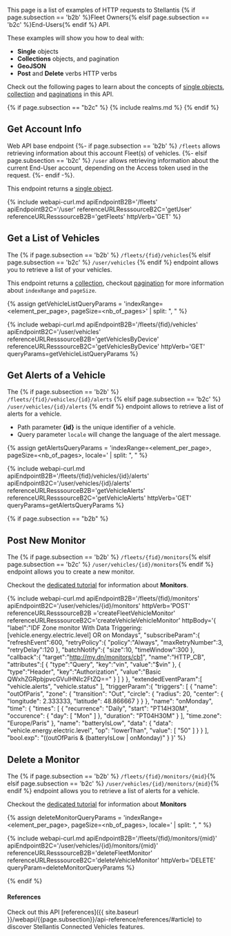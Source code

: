 This page is a list of examples of HTTP requests to Stellantis {% if page.subsection == 'b2b' %}Fleet Owners{% elsif page.subsection == 'b2c' %}End-Users{% endif %} API. 

These examples will show you how to deal with:
- **Single** objects
- **Collections** objects, and pagination
- **GeoJSON**
- **Post** and **Delete** verbs HTTP verbs

Check out the following pages to learn about the concepts of [single objects]({{site.baseurl}}/webapi/b2c/overview/api-concepts/#single-object), [collection]({{site.baseurl}}/webapi/b2c/overview/api-concepts/#collection) and [paginations]({{site.baseurl}}/webapi/b2c/overview/api-concepts/#pagination) in this API.

{% if page.subsection == "b2c" %}
{% include realms.md %}
{% endif %}

## Get Account Info

Web API base endpoint 
{%- if page.subsection == 'b2b' %} `/fleets` allows retrieving information about this account Fleet(s) of vehicles.
{%- elsif page.subsection == 'b2c' %} `/user` allows retrieving information about the current End-User account, depending on the Access token used in the request. {%- endif -%}. 

This endpoint returns a [single object]({{site.baseurl}}/webapi/{{page.subsection}}/overview/api-concepts/#single-object).

{% include webapi-curl.md 
   apiEndpointB2B='/fleets'
   apiEndpointB2C='/user' 
   referenceURLResssourceB2C='getUser' 
   referenceURLResssourceB2B='getFleets'
   httpVerb='GET' 
%}


## Get a List of Vehicles


The {% if page.subsection == 'b2b' %} `/fleets/{fid}/vehicles`{% elsif page.subsection == 'b2c' %} `/user/vehicles` {% endif %} endpoint allows you to retrieve a list of your vehicles. 

This endpoint returns a [collection]({{site.baseurl}}/webapi/{{page.subsection}}/overview/api-concepts/#collection), checkout [pagination]({{site.baseurl}}/webapi/{{page.subsection}}/overview/api-concepts#pagination) for more information about `indexRange` and `pageSize`.

{% assign getVehicleListQueryParams = 'indexRange=<element_per_page>, pageSize=<nb_of_pages>' | split: ", " %}


{% include webapi-curl.md
  apiEndpointB2B='/fleets/{fid}/vehicles'
  apiEndpointB2C='/user/vehicles'
  referenceURLResssourceB2B='getVehiclesByDevice'
  referenceURLResssourceB2C='getVehiclesByDevice'
  httpVerb='GET'
  queryParams=getVehicleListQueryParams
%}

## Get Alerts of a Vehicle


The {% if page.subsection == 'b2b' %} `/fleets/{fid}/vehicles/{id}/alerts` {% elsif page.subsection == 'b2c' %} `/user/vehicles/{id}/alerts` {% endif %} endpoint allows to retrieve a list of alerts for a vehicle.
- Path parameter **{id}** is the unique identifier of a vehicle. 
- Query parameter `locale` will change the language of the alert message.

{% assign getAlertsQueryParams = 'indexRange=<element_per_page>, pageSize=<nb_of_pages>, locale=<language>' | split: ", " %}

{% include webapi-curl.md
   apiEndpointB2B='/fleets/{fid}/vehicles/{id}/alerts'
   apiEndpointB2C='/user/vehicles/{id}/alerts'
   referenceURLResssourceB2B='getVehicleAlerts'
   referenceURLResssourceB2C='getVehicleAlerts'
   httpVerb='GET'
   queryParams=getAlertsQueryParams
%}

{% if page.subsection == "b2b" %}

## Post New Monitor


The {% if page.subsection == 'b2b' %} `/fleets/{fid}/monitors`{% elsif page.subsection == 'b2c' %} `/user/vehicles/{id}/monitors`{% endif %} endpoint allows you to create a new monitor. 

Checkout the [dedicated tutorial]({{site.baseurl}}/webapi/{{page.subsection}}/monitor/about) for information about **Monitors**.

{% include webapi-curl.md
  apiEndpointB2B='/fleets/{fid}/monitors'
  apiEndpointB2C='/user/vehicles/{id}/monitors'
  httpVerb='POST'
  referenceURLResssourceB2B ='createFleetVehicleMonitor'
  referenceURLResssourceB2C='createVehicleVehicleMonitor'
  httpBody='{
   "label":"IDF Zone monitor With Data Triggering:[vehicle.energy.electric.level] OR on Mondays",
   "subscribeParam":{
      "refreshEvent":600,
      "retryPolicy":{
         "policy":"Always",
         "maxRetryNumber":3,
         "retryDelay":120
      },
      "batchNotify":{
         "size":10,
         "timeWindow":300
      },
      "callback":{
         "target":"http://my.dn/monitors/cb1",
         "name":"HTTP_CB",
         "attributes":[
            {
               "type":"Query",
               "key":"vin",
               "value":"$vin"
            },
            {
               "type":"Header",
               "key":"Authorization",
               "value":"Basic QWxhZGRpbjpvcGVuIHNlc2FtZQ=="
            }
         ]
      }
   },
   "extendedEventParam":[
      "vehicle.alerts",
      "vehicle.status"
   ],
   "triggerParam":{
      "triggers": [
      {
         "name": "outOfParis",
         "zone": {
            "transition": "Out",
            "circle": {
               "radius": 20,
               "center": {
               "longitude": 2.333333,
               "latitude": 48.866667
               }
            }
         },
         "name": "onMonday",
         "time": {
            "times": [
               {
               "recurrence": "Daily",
               "start": "PT14H30M",
               "occurence": {
                  "day": [
                     "Mon"
                  ]
               },
               "duration": "PT04H30M"
             }
            ],
            "time.zone": "Europe/Paris"
         },
         "name": "batteryIsLow",
         "data": {
          "data": "vehicle.energy.electric.level",
          "op": "lowerThan",
          "value": [
            "50"
            ]
        }
      }
    ],
    "bool.exp": "((outOfParis & (batteryIsLow | onMonday)"
  }
}' %}

## Delete a Monitor

The {% if page.subsection == 'b2b' %} `/fleets/{fid}/monitors/{mid}`{% elsif page.subsection == 'b2c' %} `/user/vehicles/{id}/monitors/{mid}`{% endif %} endpoint allows you to retrieve a list of alerts for a vehicle.

Checkout the [dedicated tutorial]({{site.baseurl}}/webapi/{{page.subsection}}/monitor/about) for information about **Monitors**

{% assign deleteMonitorQueryParams = 'indexRange=<element_per_page>, pageSize=<nb_of_pages>, locale=<language>' | split: ", " %}


{% include webapi-curl.md
  apiEndpointB2B='/fleets/{fid}/monitors/{mid}'
  apiEndpointB2C='/user/vehicles/{id}/monitors/{mid}'
  referenceURLResssourceB2B='deleteFleetMonitor'
  referenceURLResssourceB2C='deleteVehicleMonitor'
  httpVerb='DELETE'
  queryParam=deleteMonitorQueryParams
%}

{% endif %}

#### References

Check out this API [references]({{ site.baseurl }}/webapi/{{page.subsection}}/api-reference/references/#article) to discover Stellantis Connected Vehicles features.